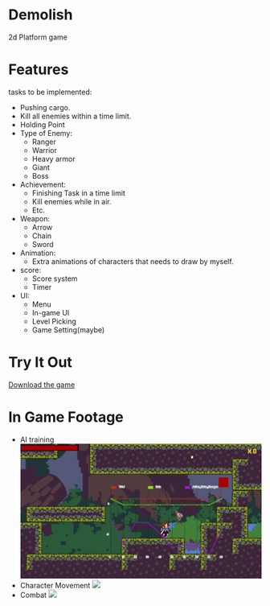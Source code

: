 # Demolish
2d Platform game

# Features
tasks to be implemented:
- Pushing cargo.
-	Kill all enemies within a time limit.
-	Holding Point
- Type of Enemy:
  - Ranger
  - Warrior
  - Heavy armor
  -	Giant
  -	Boss
- Achievement:
  -	Finishing Task in a time limit
  -	Kill enemies while in air.
  -	Etc.
- Weapon:
  -	Arrow
  -	Chain
  -	Sword
- Animation:
  -	Extra animations of characters that needs to draw by myself.
- score:
  -	Score system
  -	Timer
- UI:
  -	Menu
  -	In-game UI
  -	Level Picking
  -	Game Setting(maybe)

# Try It Out
[Download the game](https://github.com/TrueFengTingGuo/Demolish/releases/tag/v0.2.8)



# In Game Footage
- AI training
![](https://github.com/TrueFengTingGuo/Demolish/blob/main/Game%20Demo/game%20demo_4.gif)
- Character Movement
![](https://github.com/TrueFengTingGuo/Demolish/blob/main/Game%20Demo/Game_demo.gif)
- Combat
![](https://github.com/TrueFengTingGuo/Demolish/blob/main/Game%20Demo/game%20demo_5.gif)
